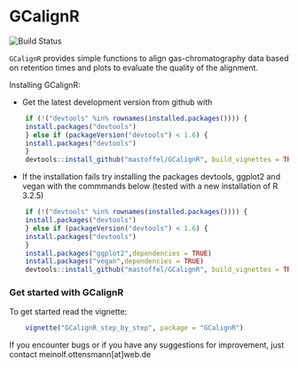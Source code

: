 
GCalignR
========

![Build Status](https://travis-ci.org/mastoffel/GCalignR.svg?branch=master)

`GCalignR` provides simple functions to align gas-chromatography data based on retention times and plots to evaluate the quality of the alignment.

Installing GCalignR:

-   Get the latest development version from github with

``` r
    if (!("devtools" %in% rownames(installed.packages()))) { 
    install.packages("devtools")
    } else if (packageVersion("devtools") < 1.6) {
    install.packages("devtools")
    }
    devtools::install_github("mastoffel/GCalignR", build_vignettes = TRUE)
```

-   If the installation fails try installing the packages devtools, ggplot2 and vegan with the commmands below (tested with a new installation of R 3.2.5)

``` r
    if (!("devtools" %in% rownames(installed.packages()))) {
    install.packages("devtools")
    } else if (packageVersion("devtools") < 1.6) {
    install.packages("devtools")
    }
    install.packages("ggplot2",dependencies = TRUE)
    install.packages("vegan",dependencies = TRUE)
    devtools::install_github("mastoffel/GCalignR", build_vignettes = TRUE)    
```

### Get started with GCalignR

To get started read the vignette:

``` r
    vignette("GCalignR_step_by_step", package = "GCalignR")
```

If you encounter bugs or if you have any suggestions for improvement, just contact meinolf.ottensmann\[at\]web.de
